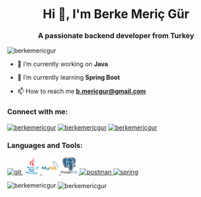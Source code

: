 <h1 align="center">Hi 👋, I'm Berke Meriç Gür</h1>
<h3 align="center">A passionate backend developer from Turkey</h3>

<p align="left"> <img src="https://komarev.com/ghpvc/?username=berkemericgur&label=Profile%20views&color=0e75b6&style=flat" alt="berkemericgur" /> </p>

- 🔭 I’m currently working on **Java**

- 🌱 I’m currently learning **Spring Boot**

- 📫 How to reach me **b.mericgur@gmail.com**

<h3 align="left">Connect with me:</h3>
<p align="left">
<a href="https://linkedin.com/in/berkemericgur" target="blank"><img align="center" src="https://raw.githubusercontent.com/rahuldkjain/github-profile-readme-generator/master/src/images/icons/Social/linked-in-alt.svg" alt="berkemericgur" height="30" width="40" /></a>
<a href="https://fb.com/berkemericgur" target="blank"><img align="center" src="https://raw.githubusercontent.com/rahuldkjain/github-profile-readme-generator/master/src/images/icons/Social/facebook.svg" alt="berkemericgur" height="30" width="40" /></a>
<a href="https://instagram.com/berkemericgur" target="blank"><img align="center" src="https://raw.githubusercontent.com/rahuldkjain/github-profile-readme-generator/master/src/images/icons/Social/instagram.svg" alt="berkemericgur" height="30" width="40" /></a>
</p>

<h3 align="left">Languages and Tools:</h3>
<p align="left"> <a href="https://git-scm.com/" target="_blank" rel="noreferrer"> <img src="https://www.vectorlogo.zone/logos/git-scm/git-scm-icon.svg" alt="git" width="40" height="40"/> </a> <a href="https://www.java.com" target="_blank" rel="noreferrer"> <img src="https://raw.githubusercontent.com/devicons/devicon/master/icons/java/java-original.svg" alt="java" width="40" height="40"/> </a> <a href="https://www.mysql.com/" target="_blank" rel="noreferrer"> <img src="https://raw.githubusercontent.com/devicons/devicon/master/icons/mysql/mysql-original-wordmark.svg" alt="mysql" width="40" height="40"/> </a> <a href="https://www.postgresql.org" target="_blank" rel="noreferrer"> <img src="https://raw.githubusercontent.com/devicons/devicon/master/icons/postgresql/postgresql-original-wordmark.svg" alt="postgresql" width="40" height="40"/> </a> <a href="https://postman.com" target="_blank" rel="noreferrer"> <img src="https://www.vectorlogo.zone/logos/getpostman/getpostman-icon.svg" alt="postman" width="40" height="40"/> </a> <a href="https://spring.io/" target="_blank" rel="noreferrer"> <img src="https://www.vectorlogo.zone/logos/springio/springio-icon.svg" alt="spring" width="40" height="40"/> </a> </p>

<p><img align="left" src="https://github-readme-stats.vercel.app/api/top-langs?username=berkemericgur&show_icons=true&locale=en&layout=compact" alt="berkemericgur" /></p>

<p>&nbsp;<img align="center" src="https://github-readme-stats.vercel.app/api?username=berkemericgur&show_icons=true&locale=en" alt="berkemericgur" /></p>
